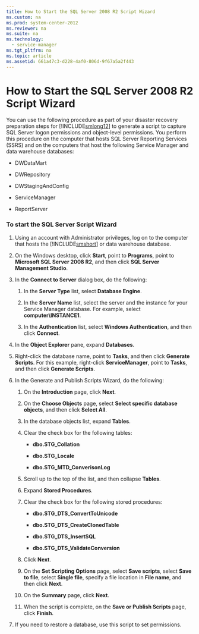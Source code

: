 ```yaml
---
title: How to Start the SQL Server 2008 R2 Script Wizard
ms.custom: na
ms.prod: system-center-2012
ms.reviewer: na
ms.suite: na
ms.technology: 
  - service-manager
ms.tgt_pltfrm: na
ms.topic: article
ms.assetid: 661a47c3-d228-4af0-806d-9f67a5a2f443
---
```

# How to Start the SQL Server 2008 R2 Script Wizard
You can use the following procedure as part of your disaster recovery preparation steps for [!INCLUDE[smlong12](Token/smlong12_md.md)] to generate a script to capture SQL Server logon permissions and object\-level permissions. You perform this procedure on the computer that hosts SQL Server Reporting Services \(SSRS\) and on the computers that host the following Service Manager and data warehouse databases:

-   DWDataMart

-   DWRepository

-   DWStagingAndConfig

-   ServiceManager

-   ReportServer

### To start the SQL Server Script Wizard

1.  Using an account with Administrator privileges, log on to the computer that hosts the [!INCLUDE[smshort](Token/smshort_md.md)] or data warehouse database.

2.  On the Windows desktop, click **Start**, point to **Programs**, point to **Microsoft SQL Server 2008 R2**, and then click **SQL Server Management Studio**.

3.  In the **Connect to Server** dialog box, do the following:

    1.  In the **Server Type** list, select **Database Engine**.

    2.  In the **Server Name** list, select the server and the instance for your Service Manager database. For example, select **computer\\INSTANCE1**.

    3.  In the **Authentication** list, select **Windows Authentication**, and then click **Connect**.

4.  In the **Object Explorer** pane, expand **Databases**.

5.  Right\-click the database name, point to **Tasks**, and then click **Generate Scripts**. For this example, right\-click **ServiceManager**, point to **Tasks**, and then click **Generate Scripts**.

6.  In the Generate and Publish Scripts Wizard, do the following:

    1.  On the **Introduction** page, click **Next**.

    2.  On the **Choose Objects** page, select **Select specific database objects**, and then click **Select All**.

    3.  In the database objects list, expand **Tables**.

    4.  Clear the check box for the following tables:

        -   **dbo.STG\_Collation**

        -   **dbo.STG\_Locale**

        -   **dbo.STG\_MTD\_ConverisonLog**

    5.  Scroll up to the top of the list, and then collapse **Tables**.

    6.  Expand **Stored Procedures**.

    7.  Clear the check box for the following stored procedures:

        -   **dbo.STG\_DTS\_ConvertToUnicode**

        -   **dbo.STG\_DTS\_CreateClonedTable**

        -   **dbo.STG\_DTS\_InsertSQL**

        -   **dbo.STG\_DTS\_ValidateConversion**

    8.  Click **Next**.

    9. On the **Set Scripting Options** page, select **Save scripts**, select **Save to file**, select **Single file**, specify a file location in **File name**, and then click **Next**.

    10. On the **Summary** page, click **Next**.

    11. When the script is complete, on the **Save or Publish Scripts** page, click **Finish**.

7.  If you need to restore a database, use this script to set permissions.


